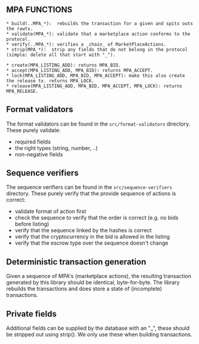  ## MPA FUNCTIONS
    * build(..MPA_*):  rebuilds the transaction for a given and spits outs the rawtx.
    * validate(MPA_*): validate that a marketplace action conforms to the protocol.
    * verify(..MPA_*): verifies a _chain_ of MarketPlaceActions.
    * strip(MPA_*):  strip any fields that do not belong in the protocol (simple: delete all that start with "_").

    * create(MPA_LISTING_ADD): returns MPA_BID.
    * accept(MPA_LISTING_ADD, MPA_BID): returns MPA_ACCEPT.
    * lock(MPA_LISTING_ADD, MPA_BID, MPA_ACCEPT): make this also create the release tx. returns MPA_LOCK.
    * release(MPA_LISTING_ADD, MPA_BID, MPA_ACCEPT, MPA_LOCK): returns MPA_RELEASE.

## Format validators
The format validators can be found in the `src/format-validators` directory.
These purely validate:
* required fields
* the right types (string, number, ..)
* non-negative fields

## Sequence verifiers
The sequence verifiers can be found in the `src/sequence-verifiers` directory.
These purely verify that the provide sequence of actions is correct:
* validate format of action first
* check the sequence to verify that the order is correct (e.g. no bids before listing)
* verify that the sequence linked by the hashes is correct
* verify that the cryptocurrency in the bid is allowed in the listing
* verify that the escrow type over the sequence doesn't change

## Deterministic transaction generation

Given a sequence of MPA's (marketplace actions), the resulting transaction generated by this library should be identical, byte-for-byte. The library rebuilds the transactions and does store a state of (incomplete) transactions.

## Private fields
Additional fields can be supplied by the database with an "_", these should be stripped out using strip().
We only use these when building transactions.